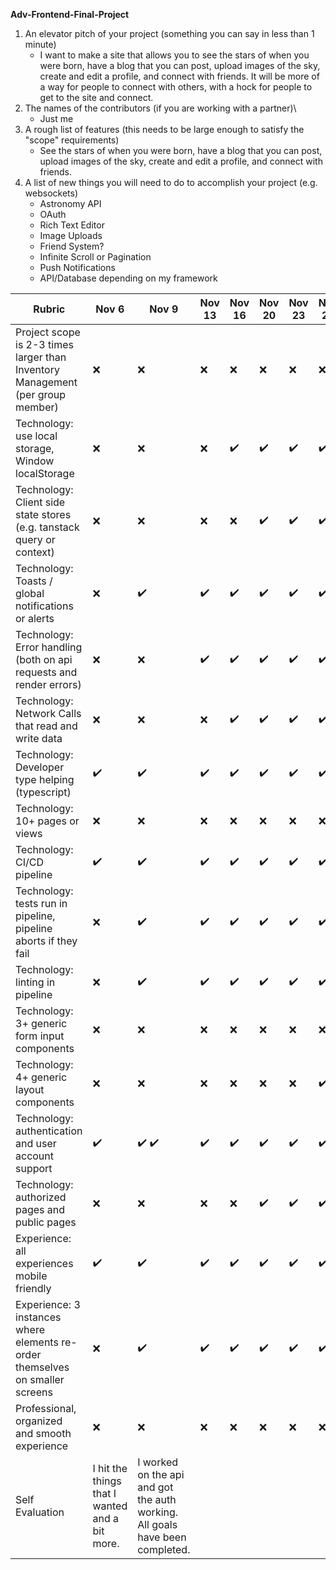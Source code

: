 **Adv-Frontend-Final-Project**

1. An elevator pitch of your project (something you can say in less than 1 minute)
    - I want to make a site that allows you to see the stars of when you were born, have a blog that you can post, upload images of the sky, create and edit a profile, and connect with friends. It will be more of a way for people to connect with others, with a hock for people to get to the site and connect.
2. The names of the contributors (if you are working with a partner)\
    - Just me
3. A rough list of features (this needs to be large enough to satisfy the "scope" requirements)
    - See the stars of when you were born, have a blog that you can post, upload images of the sky, create and edit a profile, and connect with friends.
4. A list of new things you will need to do to accomplish your project (e.g. websockets)
    - Astronomy API
    - OAuth
    - Rich Text Editor
    - Image Uploads
    - Friend System?
    - Infinite Scroll or Pagination
    - Push Notifications
    - API/Database depending on my framework



| Rubric | Nov 6 | Nov 9 | Nov 13 | Nov 16 | Nov 20 | Nov 23 | Nov 26 | Dec 4 |
| --- | --- | --- | --- | --- | --- | --- | --- | --- |
| Project scope is 2-3 times larger than Inventory Management (per group member) | ❌ | ❌ | ❌ | ❌ | ❌ | ❌ | ❌ | ✔️ |
| Technology: use local storage, Window localStorage | ❌ | ❌ | ❌ | ✔️ | ✔️ | ✔️ | ✔️ | ✔️ |
| Technology: Client side state stores (e.g. tanstack query or context) | ❌ | ❌ | ❌ | ❌ | ✔️ | ✔️ | ✔️ | ✔️ |
| Technology: Toasts / global notifications or alerts | ❌ | ✔️ | ✔️ | ✔️ | ✔️ | ✔️ | ✔️ | ✔️ |
| Technology: Error handling (both on api requests and render errors) | ❌ | ❌ | ✔️ | ✔️ | ✔️ | ✔️ | ✔️ | ✔️ |
| Technology: Network Calls that read and write data | ❌ | ❌ | ❌ | ✔️ | ✔️ | ✔️ | ✔️ | ✔️ |
| Technology: Developer type helping (typescript) | ✔️ | ✔️ | ✔️ | ✔️ | ✔️ | ✔️ | ✔️ | ✔️ |
| Technology: 10+ pages or views | ❌ | ❌ | ❌ | ❌ | ❌ | ❌ | ❌ | ✔️ |
| Technology: CI/CD pipeline | ✔️ | ✔️ | ✔️ | ✔️ | ✔️ | ✔️ | ✔️ | ✔️ |
| Technology: tests run in pipeline, pipeline aborts if they fail | ❌ | ✔️ | ✔️ | ✔️ | ✔️ | ✔️ | ✔️ | ✔️ |
| Technology: linting in pipeline | ❌ | ✔️ | ✔️ | ✔️ | ✔️ | ✔️ | ✔️ | ✔️ |
| Technology: 3+ generic form input components | ❌ | ❌ | ❌ | ❌ | ❌ | ❌ | ❌ | ✔️ |
| Technology: 4+ generic layout components | ❌ | ❌ | ❌ | ❌ | ❌ | ❌ | ✔️ | ✔️ |
| Technology: authentication and user account support | ✔️  | ✔️ ✔️ | ✔️  | ✔️ | ✔️ | ✔️ | ✔️ | ✔️ |
| Technology: authorized pages and public pages | ❌ | ❌ | ❌ | ❌ | ✔️ | ✔️ | ✔️ | ✔️ |
| Experience: all experiences mobile friendly | ✔️ | ✔️ | ✔️ | ✔️ | ✔️ | ✔️ | ✔️ | ✔️ |
| Experience: 3 instances where elements re-order themselves on smaller screens | ❌ | ✔️ | ✔️ | ✔️ | ✔️ | ✔️ | ✔️ | ✔️ |
| Professional, organized and smooth experience | ❌ | ❌ | ❌ | ❌ | ❌ | ❌ | ❌ | ✔️ |
| Self Evaluation| I hit the things that I wanted and a bit   more. | I worked on the api and got the auth working. All goals have been completed. |  |  |  |  |  |  |
